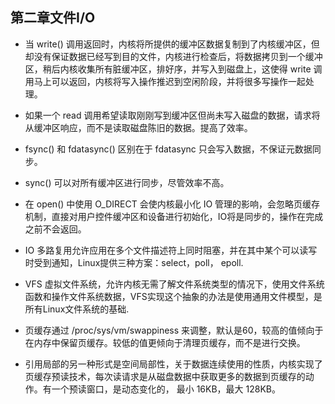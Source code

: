 ## 第二章文件I/O

- 当 write() 调用返回时，内核将所提供的缓冲区数据复制到了内核缓冲区，但却没有保证数据已经写到目的文件，内核进行检查后，将数据拷贝到一个缓冲区，稍后内核收集所有脏缓冲区，排好序，并写入到磁盘上，这使得 write 调用马上可以返回，内核将写入操作推迟到空闲阶段，并将很多写操作一起处理。

- 如果一个 read 调用希望读取刚刚写到缓冲区但尚未写入磁盘的数据，请求将从缓冲区响应，而不是读取磁盘陈旧的数据。提高了效率。

- fsync() 和 fdatasync() 区别在于 fdatasync 只会写入数据，不保证元数据同步。

- sync() 可以对所有缓冲区进行同步，尽管效率不高。

- 在 open() 中使用 O_DIRECT 会使内核最小化 IO 管理的影响，会忽略页缓存机制，直接对用户控件缓冲区和设备进行初始化，IO将是同步的，操作在完成之前不会返回。

- IO 多路复用允许应用在多个文件描述符上同时阻塞，并在其中某个可以读写时受到通知，Linux提供三种方案：select，poll， epoll.

- VFS 虚拟文件系统，允许内核无需了解文件系统类型的情况下，使用文件系统函数和操作文件系统数据，VFS实现这个抽象的办法是使用通用文件模型，是所有Linux文件系统的基础.

- 页缓存通过 /proc/sys/vm/swappiness 来调整，默认是60，较高的值倾向于在内存中保留页缓存。较低的值更倾向于清理页缓存，而不是进行交换。

- 引用局部的另一种形式是空间局部性，关于数据连续使用的性质，内核实现了页缓存预读技术，每次读请求是从磁盘数据中获取更多的数据到页缓存的动作。有一个预读窗口，是动态变化的， 最小 16KB，最大 128KB。
